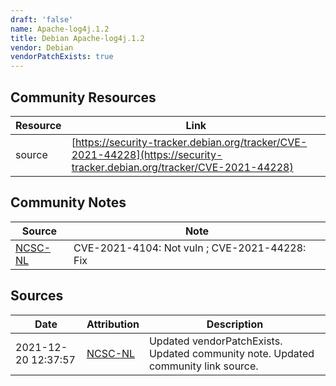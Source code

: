 ```yaml
---
draft: 'false'
name: Apache-log4j.1.2
title: Debian Apache-log4j.1.2
vendor: Debian
vendorPatchExists: true
---
```



## Community Resources
| Resource | Link |
| --- | --- |
| source | [https://security-tracker.debian.org/tracker/CVE-2021-44228](https://security-tracker.debian.org/tracker/CVE-2021-44228) |

## Community Notes
| Source | Note |
| --- | --- |
| [NCSC-NL](https://github.com/NCSC-NL/log4shell/blob/main/software/README.md) | CVE-2021-4104: Not vuln ; CVE-2021-44228: Fix </ul> |

## Sources
| Date | Attribution | Description |
| --- | --- | --- |
| 2021-12-20 12:37:57 | [NCSC-NL](https://github.com/NCSC-NL/log4shell/blob/main/software/README.md) | Updated vendorPatchExists. Updated community note. Updated community link source.  |
